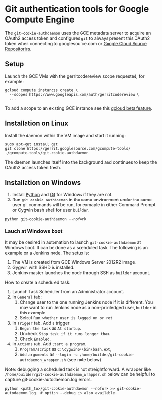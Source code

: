 # Git authentication tools for Google Compute Engine

The `git-cookie-authdaemon` uses the GCE metadata server to acquire an
OAuth2 access token and configures `git` to always present this OAuth2
token when connecting to googlesource.com or
[Google Cloud Source Repositories][CSR].

[CSR]: https://cloud.google.com/source-repositories/

## Setup

Launch the GCE VMs with the gerritcodereview scope requested, for example:

```
gcloud compute instances create \
  --scopes https://www.googleapis.com/auth/gerritcodereview \
  ...
```

To add a scope to an existing GCE instance see this
[gcloud beta feature](https://cloud.google.com/sdk/gcloud/reference/beta/compute/instances/set-scopes).

## Installation on Linux

Install the daemon within the VM image and start it running:

```
sudo apt-get install git
git clone https://gerrit.googlesource.com/gcompute-tools/
./gcompute-tools/git-cookie-authdaemon
```

The daemon launches itself into the background and continues
to keep the OAuth2 access token fresh.

## Installation on Windows

1. Install [Python](https://www.python.org/downloads/windows/) and [Git](https://git-scm.com/download) for Windows if they are not.
1. Run `git-cookie-authdaemon` in the same environment under the same user
   git commands will be run, for exmaple in either Command Prompt or Cygwin bash
   shell for user `builder`.
```
python git-cookie-authdaemon --nofork
```

### Lauch at Windows boot

It may be desired in automation to launch `git-cookie-authdaemon` at
Windows boot. It can be done as a scehduled task. The following is an
example on a Jenkins node. The setup is:

1. The VM is created from GCE Windows Server 2012R2 image.
1. Gygwin with SSHD is installed.
1. Jenkins master launches the node through SSH as `builder` account.

How to create a scheduled task.

1. Launch Task Scheduler from an Administrator account.
1. In `General` tab:
   1. Change user to the one running Jenkins node if it is different. You may
      want to run Jenkins node as a non-priviledged user, `builder` in this
      example.
   1. Select `Run whether user is logged on or not`
1. In `Trigger` tab. Add a trigger
   1. `Begin the task` as `At startup`.
   1. Uncheck `Stop task if it runs longer than`.
   1. Check `Enabled`.
1. In `Actions` tab.  Add `Start a program`.
   1. `Program/script` as `C:\cygwin64\bin\bash.ext`,
   2. `Add arguments` as
      `--login -c /home/builder/git-cookie-authdaemon_wrapper.sh` (see note
      below)

Note: debugging a scheduled task is not streightforward. A wrapper like
`/home/builder/git-cookie-authdaemon_wrapper.sh` below can be helpful to capture git-cookie-autodaemon.log errors.

```
python <path_to>/git-cookie-authdaemon --nofork >> git-cookie-autodaemon.log  # option --debug is also available.
```
